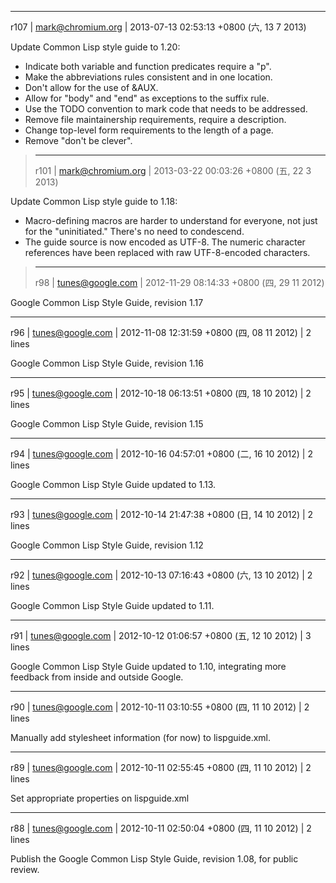 ------------------------------------------------------------------------
r107 | mark@chromium.org | 2013-07-13 02:53:13 +0800 (六, 13  7 2013)


Update Common Lisp style guide to 1.20:

 - Indicate both variable and function predicates require a "p".
 - Make the abbreviations rules consistent and in one location.
 - Don't allow for the use of &AUX.
 - Allow for "body" and "end" as exceptions to the suffix rule.
 - Use the TODO convention to mark code that needs to be addressed.
 - Remove file maintainership requirements, require a description.
 - Change top-level form requirements to the length of a page.
 - Remove "don't be clever".

> ------------------------------------------------------------------------
> r101 | mark@chromium.org | 2013-03-22 00:03:26 +0800 (五, 22  3 2013)

Update Common Lisp style guide to 1.18:
 - Macro-defining macros are harder to understand for everyone, not
   just for the "uninitiated." There's no need to condescend.
 - The guide source is now encoded as UTF-8. The numeric character
   references have been replaced with raw UTF-8-encoded characters.

> ------------------------------------------------------------------------
> r98 | tunes@google.com | 2012-11-29 08:14:33 +0800 (四, 29 11 2012)

Google Common Lisp Style Guide, revision 1.17

------------------------------------------------------------------------
r96 | tunes@google.com | 2012-11-08 12:31:59 +0800 (四, 08 11 2012) | 2 lines

Google Common Lisp Style Guide, revision 1.16

------------------------------------------------------------------------
r95 | tunes@google.com | 2012-10-18 06:13:51 +0800 (四, 18 10 2012) | 2 lines

Google Common Lisp Style Guide, revision 1.15

------------------------------------------------------------------------
r94 | tunes@google.com | 2012-10-16 04:57:01 +0800 (二, 16 10 2012) | 2 lines

Google Common Lisp Style Guide updated to 1.13.

------------------------------------------------------------------------
r93 | tunes@google.com | 2012-10-14 21:47:38 +0800 (日, 14 10 2012) | 2 lines

Google Common Lisp Style Guide, revision 1.12

------------------------------------------------------------------------
r92 | tunes@google.com | 2012-10-13 07:16:43 +0800 (六, 13 10 2012) | 2 lines

Google Common Lisp Style Guide updated to 1.11.

------------------------------------------------------------------------
r91 | tunes@google.com | 2012-10-12 01:06:57 +0800 (五, 12 10 2012) | 3 lines

Google Common Lisp Style Guide updated to 1.10,
integrating more feedback from inside and outside Google.

------------------------------------------------------------------------
r90 | tunes@google.com | 2012-10-11 03:10:55 +0800 (四, 11 10 2012) | 2 lines

Manually add stylesheet information (for now) to lispguide.xml.

------------------------------------------------------------------------
r89 | tunes@google.com | 2012-10-11 02:55:45 +0800 (四, 11 10 2012) | 2 lines

Set appropriate properties on lispguide.xml

------------------------------------------------------------------------
r88 | tunes@google.com | 2012-10-11 02:50:04 +0800 (四, 11 10 2012) | 2 lines

Publish the Google Common Lisp Style Guide, revision 1.08, for public review.